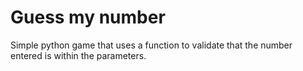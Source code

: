 # Guess my number

Simple python game that uses a function to validate that the number entered is within the parameters.
